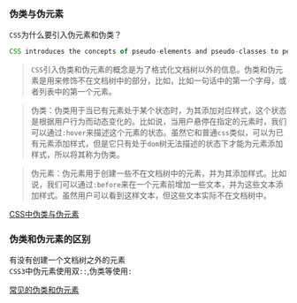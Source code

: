 ### 伪类与伪元素   
`CSS`为什么要引入伪元素和伪类？   
```javascript
CSS introduces the concepts of pseudo-elements and pseudo-classes to permit formatting based on information that lies outside the document tree.
```  
> `CSS`引入伪类和伪元素的概念是为了格式化文档树以外的信息。伪类和伪元素是用来修饰不在文档树中的部分，比如，比如一句话中的第一个字母，或者列表中的第一个元素。   

> 伪类：伪类用于当已有元素处于某个状态时，为其添加对应样式，这个状态是根据用户行为而动态变化的。比如说，当用户悬停在指定的元素时，我们可以通过`:hover`来描述这个元素的状态。虽然它和普通`css`类似，可以为已有元素添加样式，但是它只有处于`dom`树无法描述的状态下才能为元素添加样式，所以将其称为伪类。   

>伪元素：伪元素用于创建一些不在文档树中的元素，并为其添加样式。比如说，我们可以通过`:before`来在一个元素前增加一些文本，并为这些文本添加样式。虽然用户可以看到这样文本，但这些文本实际不在文档树中。   

[CSS中伪类与伪元素](https://zhuanlan.zhihu.com/p/46909886#:~:text=%E7%9B%B4%E8%AF%91%E8%BF%87%E6%9D%A5%E5%B0%B1%E6%98%AF%EF%BC%9Acss%E5%BC%95%E5%85%A5%E4%BC%AA%E7%B1%BB%E5%92%8C%E4%BC%AA%E5%85%83%E7%B4%A0%E6%A6%82%E5%BF%B5%E6%98%AF%E4%B8%BA%E4%BA%86%E6%A0%BC%E5%BC%8F%E5%8C%96%E6%96%87%E6%A1%A3%E6%A0%91%E4%BB%A5%E5%A4%96%E7%9A%84%E4%BF%A1%E6%81%AF%E3%80%82%20%E4%B9%9F%E5%B0%B1%E6%98%AF%E8%AF%B4%EF%BC%8C%E4%BC%AA%E7%B1%BB%E5%92%8C%E4%BC%AA%E5%85%83%E7%B4%A0%E6%98%AF%E7%94%A8%E6%9D%A5%E4%BF%AE%E9%A5%B0%E4%B8%8D%E5%9C%A8%E6%96%87%E6%A1%A3%E6%A0%91%E4%B8%AD%E7%9A%84%E9%83%A8%E5%88%86%EF%BC%8C%E6%AF%94%E5%A6%82%EF%BC%8C%E4%B8%80%E5%8F%A5%E8%AF%9D%E4%B8%AD%E7%9A%84%E7%AC%AC%E4%B8%80%E4%B8%AA%E5%AD%97%E6%AF%8D%EF%BC%8C%E6%88%96%E8%80%85%E6%98%AF%E5%88%97%E8%A1%A8%E4%B8%AD%E7%9A%84%E7%AC%AC%E4%B8%80%E4%B8%AA%E5%85%83%E7%B4%A0%E3%80%82,%E4%B8%8B%E9%9D%A2%E5%88%86%E5%88%AB%E5%AF%B9%E4%BC%AA%E7%B1%BB%E5%92%8C%E4%BC%AA%E5%85%83%E7%B4%A0%E8%BF%9B%E8%A1%8C%E8%A7%A3%E9%87%8A%E3%80%82%20%E4%BC%AA%E7%B1%BB%E7%94%A8%E4%BA%8E%E5%BD%93%E5%B7%B2%E6%9C%89%E5%85%83%E7%B4%A0%E5%A4%84%E4%BA%8E%E7%9A%84%E6%9F%90%E4%B8%AA%E7%8A%B6%E6%80%81%E6%97%B6%EF%BC%8C%E4%B8%BA%E5%85%B6%E6%B7%BB%E5%8A%A0%E5%AF%B9%E5%BA%94%E7%9A%84%E6%A0%B7%E5%BC%8F%EF%BC%8C%E8%BF%99%E4%B8%AA%E7%8A%B6%E6%80%81%E6%98%AF%E6%A0%B9%E6%8D%AE%E7%94%A8%E6%88%B7%E8%A1%8C%E4%B8%BA%E8%80%8C%E5%8A%A8%E6%80%81%E5%8F%98%E5%8C%96%E7%9A%84%E3%80%82)  

### 伪类和伪元素的区别  
有没有创建一个文档树之外的元素   
`CSS3`中伪元素使用双`::`,伪类等使用`:`   

[常见的伪类和伪元素](https://www.runoob.com/css/css-pseudo-classes.html)
